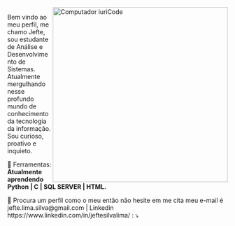 <img src="https://raw.githubusercontent.com/MicaelliMedeiros/micaellimedeiros/master/image/computer-illustration.png" min-width="400px" max-width="400px" width="400px" align="right" alt="Computador iuriCode">

<p align="left"> 
  Bem vindo ao meu perfil, me chamo Jefte, sou estudante de Análise e Desenvolvimento de Sistemas. Atualmente mergulhando nesse profundo mundo de conhecimento da tecnologia da informação.
Sou curioso, proativo e inquieto.
</p>

<p align="left">
  💼  Ferramentas: <strong>Atualmente aprendendo Python | C | SQL SERVER | HTML.</strong>
</p>

<p align="left">
  💌  Procura um perfil como o meu então não hesite em me cita meu e-mail é jefte.lima.silva@gmail.com | Linkedin https://www.linkedin.com/in/jeftesilvalima/ : ⤵️
</p>

